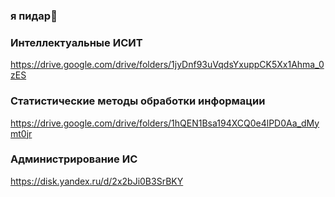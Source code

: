 ### я пидар👋

### Интеллектуальные ИСИТ
https://drive.google.com/drive/folders/1jyDnf93uVqdsYxuppCK5Xx1Ahma_0zES </br>
### Статистические методы обработки информации
https://drive.google.com/drive/folders/1hQEN1Bsa194XCQ0e4lPD0Aa_dMymt0jr </br>
### Администрирование ИС </br>
https://disk.yandex.ru/d/2x2bJi0B3SrBKY
